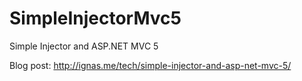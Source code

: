 # SimpleInjectorMvc5
Simple Injector and ASP.NET MVC 5

Blog post: http://ignas.me/tech/simple-injector-and-asp-net-mvc-5/
